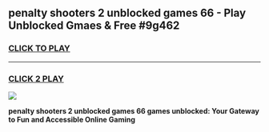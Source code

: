 
## penalty shooters 2 unblocked games 66 - Play Unblocked Gmaes & Free #9g462
<h3>
<a href="https://premium.freeplayer.one?title=penalty_shooters_2_unblocked_games_66&ref=03M">CLICK TO PLAY</a></h3>
<hr>

<h3>
<a href="https://premium.freeplayer.one?title=penalty_shooters_2_unblocked_games_66&ref=03M">CLICK 2 PLAY</a>
  
</h3>

<a href="https://premium.freeplayer.one?title=penalty_shooters_2_unblocked_games_66&ref=03M"><img src="https://clearcache.store/games.png"></a>


**penalty shooters 2 unblocked games 66 games unblocked: Your Gateway to Fun and Accessible Online Gaming**

